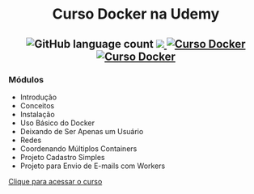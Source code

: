 <h1 align="center">
  Curso Docker na Udemy
</h1>

<h2 align="center">
  <img alt="GitHub language count" src="https://img.shields.io/github/languages/count/diegomrz/curso-docker">

  <a href="https://www.linkedin.com/in/diegomrz/">
    <img src="https://img.shields.io/badge/linkedin-diegomrz-blue">
  </a>

  <a href="https://www.udemy.com/curso-docker/">
    <img alt="Curso Docker" src="https://img.shields.io/badge/curso-Docker-blue">
  </a>
  
  <a href="https://www.udemy.com/curso-docker/">
    <img alt="Curso Docker" src="https://img.shields.io/badge/conclusão-36/60-brightgreen">
  </a>
</h2>

### Módulos
 - Introdução
 - Conceitos
 - Instalação
 - Uso Básico do Docker
 - Deixando de Ser Apenas um Usuário
 - Redes
 - Coordenando Múltiplos Containers
 - Projeto Cadastro Simples 
 - Projeto para Envio de E-mails com Workers 

 <a href="https://www.udemy.com/course/curso-docker/">Clique para acessar o curso</a>

